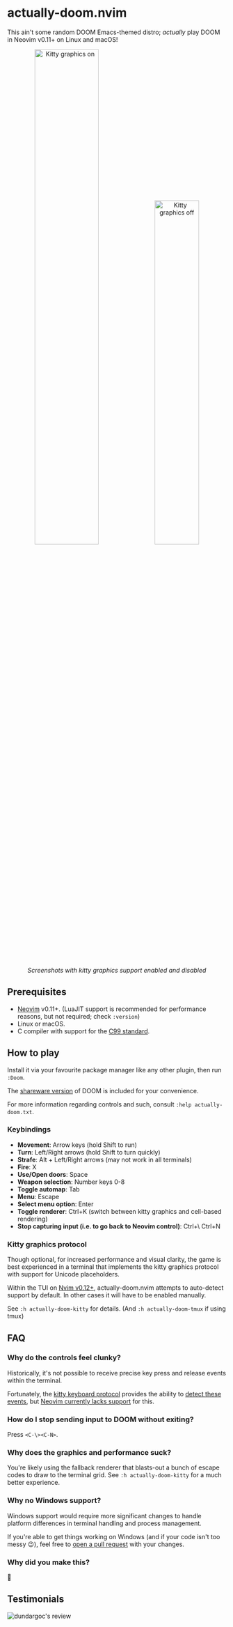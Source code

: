 # actually-doom.nvim

This ain't some random DOOM Emacs-themed distro; _actually_ play DOOM in Neovim
v0.11+ on Linux and macOS!

<p align="center">
    <img alt="Kitty graphics on" width="54%" src="https://github.com/user-attachments/assets/a20eb1c6-0522-4db7-98a2-3bc86ca6ac67"/>
    <img alt="Kitty graphics off" width="45%" src="https://github.com/user-attachments/assets/e9c451c9-4561-4db6-a3b9-1f07dad7813a"/>
    <br/>
    <i>Screenshots with kitty graphics support enabled and disabled</i>
</p>

## Prerequisites

- [Neovim](https://neovim.io/) v0.11+. (LuaJIT support is recommended for
  performance reasons, but not required; check `:version`)
- Linux or macOS.
- C compiler with support for the [C99 standard](https://en.wikipedia.org/wiki/C99).

## How to play

Install it via your favourite package manager like any other plugin, then run
`:Doom`.

The [shareware version](https://www.doomworld.com/classicdoom/info/shareware.php)
of DOOM is included for your convenience.

For more information regarding controls and such, consult
`:help actually-doom.txt`.

### Keybindings

- **Movement**: Arrow keys (hold Shift to run)
- **Turn**: Left/Right arrows (hold Shift to turn quickly)
- **Strafe**: Alt + Left/Right arrows (may not work in all terminals)
- **Fire**: X
- **Use/Open doors**: Space
- **Weapon selection**: Number keys 0-8
- **Toggle automap**: Tab
- **Menu**: Escape
- **Select menu option**: Enter
- **Toggle renderer**: Ctrl+K (switch between kitty graphics and cell-based rendering)
- **Stop capturing input (i.e. to go back to Neovim control)**: Ctrl+\\ Ctrl+N

### Kitty graphics protocol

Though optional, for increased performance and visual clarity, the game is
best experienced in a terminal that implements the kitty graphics protocol
with support for Unicode placeholders.

Within the TUI on [Nvim v0.12+](https://github.com/neovim/neovim/pull/34426),
actually-doom.nvim attempts to auto-detect support by default. In other cases
it will have to be enabled manually.

See `:h actually-doom-kitty` for details. (And `:h actually-doom-tmux` if using
tmux)

## FAQ

### Why do the controls feel clunky?

Historically, it's not possible to receive precise key press and release events
within the terminal.

Fortunately, the [kitty keyboard protocol](https://sw.kovidgoyal.net/kitty/keyboard-protocol/)
provides the ability to [detect these events](https://sw.kovidgoyal.net/kitty/keyboard-protocol/#event-types),
but [Neovim currently lacks support](https://github.com/neovim/neovim/issues/27509)
for this.

### How do I stop sending input to DOOM without exiting?

Press `<C-\><C-N>`.

### Why does the graphics and performance suck?

You're likely using the fallback renderer that blasts-out a bunch of escape
codes to draw to the terminal grid. See `:h actually-doom-kitty` for a much
better experience.

### Why no Windows support?

Windows support would require more significant changes to handle platform differences
in terminal handling and process management.

If you're able to get things working on Windows (and if your code isn't
too messy 😉), feel free to [open a pull request](https://github.com/seandewar/actually-doom.nvim/pulls)
with your changes.

### Why did you make this?

🗿

## Testimonials

![dundargoc's review](https://github.com/user-attachments/assets/d58a9f66-2e20-404f-ad90-734eff29b896)
